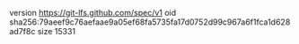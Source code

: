 version https://git-lfs.github.com/spec/v1
oid sha256:79aeef9c76aefaae9a05ef68fa5735fa17d0752d99c967a6f1fca1d628ad7f8c
size 15331
